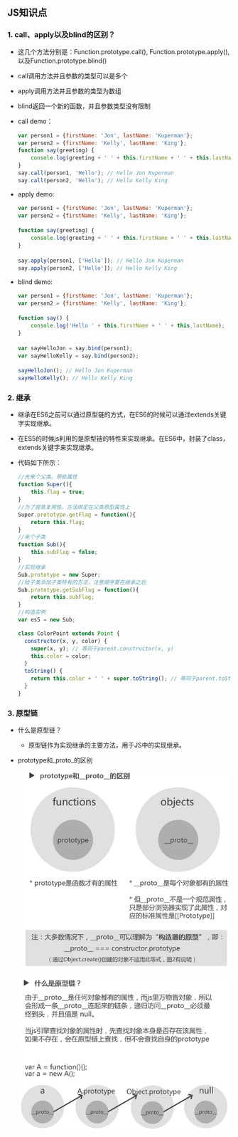 ## JS知识点

### 1.  call、apply以及blind的区别？

* 这几个方法分别是：Function.prototype.call(), Function.prototype.apply(), 以及Function.prototype.blind()

* call调用方法并且参数的类型可以是多个

* apply调用方法并且参数的类型为数组

* blind返回一个新的函数，并且参数类型没有限制

* call demo：

  ```javascript
  var person1 = {firstName: 'Jon', lastName: 'Kuperman'};
  var person2 = {firstName: 'Kelly', lastName: 'King'};
  function say(greeting) {
      console.log(greeting + ' ' + this.firstName + ' ' + this.lastName);
  }
  say.call(person1, 'Hello'); // Hello Jon Kuperman
  say.call(person2, 'Hello'); // Hello Kelly King
  ```

* apply demo:

  ```javascript
  var person1 = {firstName: 'Jon', lastName: 'Kuperman'};
  var person2 = {firstName: 'Kelly', lastName: 'King'};
   
  function say(greeting) {
      console.log(greeting + ' ' + this.firstName + ' ' + this.lastName);
  }
   
  say.apply(person1, ['Hello']); // Hello Jon Kuperman
  say.apply(person2, ['Hello']); // Hello Kelly King
  ```

* blind demo:

  ```javascript
  var person1 = {firstName: 'Jon', lastName: 'Kuperman'};
  var person2 = {firstName: 'Kelly', lastName: 'King'};
   
  function say() {
      console.log('Hello ' + this.firstName + ' ' + this.lastName);
  }
   
  var sayHelloJon = say.bind(person1);
  var sayHelloKelly = say.bind(person2);
   
  sayHelloJon(); // Hello Jon Kuperman
  sayHelloKelly(); // Hello Kelly King
  ```



### 2. 继承

* 继承在ES6之前可以通过原型链的方式，在ES6的时候可以通过extends关键字实现继承。

* 在ES5的时候js利用的是原型链的特性来实现继承。在ES6中，封装了class，extends关键字来实现继承。

* 代码如下所示：

  ```javascript
  //先来个父类，带些属性
  function Super(){
      this.flag = true;
  }
  //为了提高复用性，方法绑定在父类原型属性上
  Super.prototype.getFlag = function(){
      return this.flag;
  }
  //来个子类
  function Sub(){
      this.subFlag = false;
  }
  //实现继承
  Sub.prototype = new Super;
  //给子类添加子类特有的方法，注意顺序要在继承之后
  Sub.prototype.getSubFlag = function(){
      return this.subFlag;
  }
  //构造实例
  var es5 = new Sub; 
  ```

  ```javascript
  class ColorPoint extends Point {
    constructor(x, y, color) {
      super(x, y); // 等同于parent.constructor(x, y)
      this.color = color;
    }
    toString() {
      return this.color + ' ' + super.toString(); // 等同于parent.toString()
    }
  } 
  ```

### 3. 原型链

* 什么是原型链？

  * 原型链作为实现继承的主要方法，用于JS中的实现继承。

* prototype和_proto_的区别

  ![](../../../img/dai/interview/js/prototype.png)

  ![](../../../img/dai/interview/js/prototype1.png)

  ​